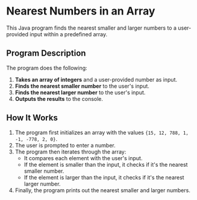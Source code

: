 # Nearest Numbers in an Array

This Java program finds the nearest smaller and larger numbers to a user-provided input within a predefined array. 

## Program Description

The program does the following:

1. **Takes an array of integers** and a user-provided number as input.
2. **Finds the nearest smaller number** to the user's input.
3. **Finds the nearest larger number** to the user's input.
4. **Outputs the results** to the console.

## How It Works

1. The program first initializes an array with the values `{15, 12, 788, 1, -1, -778, 2, 0}`.
2. The user is prompted to enter a number.
3. The program then iterates through the array:
    - It compares each element with the user's input.
    - If the element is smaller than the input, it checks if it's the nearest smaller number.
    - If the element is larger than the input, it checks if it's the nearest larger number.
4. Finally, the program prints out the nearest smaller and larger numbers.
